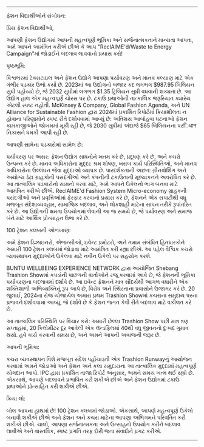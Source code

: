 ---

ફેશન વિદ્યાર્થીઓને સંબોધન:

પ્રિય ફેશન વિદ્યાર્થીઓ,

આપણી ફેશન ઉદ્યોગમાં આપની મહત્વપૂર્ણ ભૂમિકા અને સર્જનાત્મકતાને માન્યતા આપતા, અમે આપને આમંત્રિત કરીએ છીએ કે આપ "ReclAIME'd/Waste to Energy Campaign"માં જોડાઈને બદલાવ લાવવાનો પ્રયાસ કરો!

પૃષ્ઠભૂમિ:

વિશ્વભરમાં ટેક્સટાઇલ અને ફેશન ઉદ્યોગે આપણા પર્યાવરણ અને માનવ કલ્યાણ માટે એક ગંભીર પડકાર ઉભો કર્યો છે. 2023માં આ ઉદ્યોગનો બજાર કદ લગભગ $987.95 બિલિયન સુધી પહોંચ્યો છે, જે 2032 સુધીમાં લગભગ $1.35 ટ્રિલિયન સુધી વધવાની શક્યતા છે. આ ઉદ્યોગ હાલ એક મહત્વપૂર્ણ ચોરસ પર છે. ટકાઉ પ્રથાઓની તાત્કાલિક જરૂરિયાત ક્યારેય એટલી સ્પષ્ટ નહોતી. McKinsey & Company, Global Fashion Agenda, અને UN Alliance for Sustainable Fashion દ્વારા 2024માં પ્રકાશિત રિપોર્ટમાં ક્રિયાશીલતા ન હોવાના પરિણામોને સ્પષ્ટ રીતે દર્શાવવામાં આવ્યું છે: અતિશય આબોહવા ઘટનાઓ ફેશન કામકાજીઓને જોખમમાં મૂકી રહી છે, જે 2030 સુધીમાં અંદાજે $65 બિલિયનના પરिधान નિકાસને ધમકી આપી રહી છે.

આપણી સામેના પડકારોમાં સામેલ છે:

પર્યાવરણ પર અસર: ફેશન ઉદ્યોગ સાધનોને ખતમ કરે છે, પ્રદૂષણ કરે છે, અને કચરો ઉત્પન્ન કરે છે.
માનવ અધિકારોના મુદ્દા: શ્રમ શોષણ, ખરાબ કાર્ય પરિસ્થિતિઓ, અને માનવ અધિકારોના ઉલ્લંઘન જેવા મુદ્દાઓ વ્યાપક છે.
પારદર્શકતાની અછત: ગ્રીનવોશિંગ અને અયોગ્ય ડેટા ગ્રાહકોની પસંદગીઓ અને કંપનીની ટકાઉતાની મૂલ્યાંકનને અવરોધિત કરે છે.
આ તાત્કાલિક પડકારોનો સામનો કરવા માટે, અમે આપને ઉકેલનો ભાગ બનવા માટે આમંત્રિત કરીએ છીએ. ReclAIME'd Fashion System Micro-economy ગ્રાહકની પસંદગીઓ અને પ્રવૃત્તિઓમાં ફેરફાર કરવાનો પ્રયાસ કરે છે, ફેશનને એક સપાટીથી વધુ મજબૂત સંદેશાવ્યવહાર, સામાજિક બદલાવ, અને લોકશાહી માટેના સાધન તરીકે રૂપાંતરિત કરે છે. આ ઉદ્યોગની ક્ષમતા ઉપયોગમાં લેવાની આ જ સમયે છે, જે પર્યાવરણ અને સમાજ બંને માટે આર્થિક પ્રોત્સાહન ઉભા કરે છે.

100 ટ્રેશન ક્લબની ઓળખાણ:

અમે ફેશન ડિઝાઇનરો, એજન્સીઓ, ઇવેન્ટ પ્રમોટરો, અને તમામ સંબંધિત હિતધારકોને અમારી 100 ટ્રેશન ક્લબમાં જોડાવા માટે આમંત્રિત કરી રહ્યા છીએ. આ પહેલ વૈશ્વિક કચરો વ્યવસ્થાપન મુદ્દાઓને ઉકેલવા માટે નવીન ઉકેલો પર સહયોગ કરશે.

BUNTU WELLBEING EXPERIENCE NETWORK દ્વારા આયોજિત Shebang Trashion Showમાં કપડાંની પાછળની વાર્તાઓને રજૂ કરવામાં આવે છે, જે ફેશનની ભૂમિકા પર્યાવરણના બદલાવમાં દર્શાવે છે. આ ઇવેન્ટ ફેશનને માત્ર સૌંદર્યથી આગળ વધારીને એક શક્તિશાળી અભિવ્યક્તિનું રૂપ આપે છે, વિરોધ અને સ્થિરતાના પ્રવાસોને ઉજાગર કરે છે. 20 જુલાઈ, 2024ના રોજ યોજાયેલ અમારા પ્રથમ Trashion Showમાં કચરાના સમુદાય પરના પ્રભાવને દર્શાવવામાં આવ્યું, જે દર્શાવે છે કે ફેશન જગત કેવી રીતે બદલાવ માટે વકીલત કરે છે.

આ તાત્કાલિક પરિસ્થિતિ પર વિચાર કરો: અમારી છેલ્લા Trashion Show પછી માત્ર ત્રણ સપ્તાહમાં, 20 કિલોમીટર દૂર આવેલી એક લૅન્ડફિલમાં 40થી વધુ જીવનનો દુઃખદ ગુમાવ થયો. હવે કાર્ય કરવાની સમય છે, અને અમને આપની અવાજની જરૂર છે.

આપની ભૂમિકા:

કચરા વ્યવસ્થાપન વિશે મજબૂત સંદેશ પહોંચાડતી એક Trashion Runwayનું આયોજન કરવામાં અમને જોડાઓ અને ફેશન અને કલા સમુદાયના આ તાત્કાલિક મુદ્દામાં મહત્વપૂર્ણ યોગદાન આપો. IPC દ્વારા પ્રકાશિત તાજા રિપોર્ટ અનુસાર, અમને સમય ખત્મ થઈ રહ્યો છે. એકસાથે, આપણે બદલાવને પ્રભાવિત કરી શકીએ છીએ અને ફેશન ઉદ્યોગમાં ટકાઉ પ્રથાઓને પ્રોત્સાહિત કરી શકીએ છીએ.

ક્રિયા લો:

બોલ આપના હાથમાં છે! 100 ટ્રેશન ક્લબમાં જોડાઓ. એકસાથે, આપણે મહત્વપૂર્ણ ઉકેલો બનાવી શકીએ છીએ અને ફેશન અને કચરા માટેના આપણા અભિગમને પરિવર્તિત કરી શકીએ છીએ. ચાલો, આપણા સર્જનાત્મકતા અને ઉત્સાહનો ઉપયોગ કરીને બદલાવ લાવીએ અને વાસ્તવિક, સ્પષ્ટ પ્રગતિ તરફ દોરી જતા સંવાદોને પ્રગટ કરીએ.

---